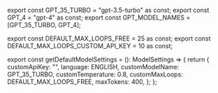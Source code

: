 

export const GPT_35_TURBO = "gpt-3.5-turbo" as const;
export const GPT_4 = "gpt-4" as const;
export const GPT_MODEL_NAMES = [GPT_35_TURBO, GPT_4];

export const DEFAULT_MAX_LOOPS_FREE = 25 as const;
export const DEFAULT_MAX_LOOPS_CUSTOM_API_KEY = 10 as const;

export const getDefaultModelSettings = (): ModelSettings => {
  return {
    customApiKey: "",
    language: ENGLISH,
    customModelName: GPT_35_TURBO,
    customTemperature: 0.8,
    customMaxLoops: DEFAULT_MAX_LOOPS_FREE,
    maxTokens: 400,
  };
};
